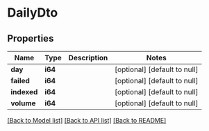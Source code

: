 # DailyDto

## Properties
| Name        | Type    | Description | Notes                        |
| ----------- | ------- | ----------- | ---------------------------- |
| **day**     | **i64** |             | [optional] [default to null] |
| **failed**  | **i64** |             | [optional] [default to null] |
| **indexed** | **i64** |             | [optional] [default to null] |
| **volume**  | **i64** |             | [optional] [default to null] |

[[Back to Model list]](../README.md#documentation-for-models) [[Back to API list]](../README.md#documentation-for-api-endpoints) [[Back to README]](../README.md)
